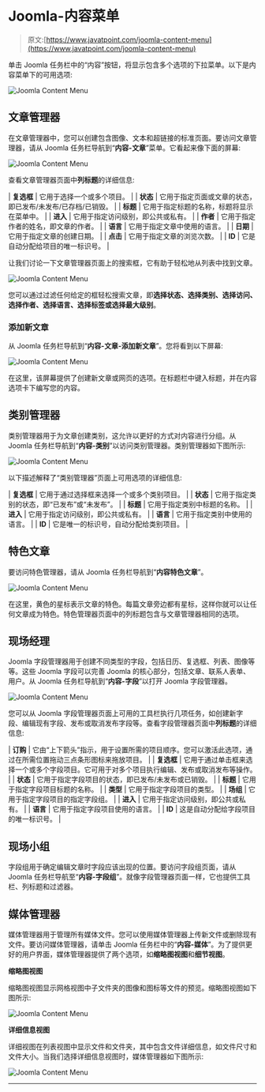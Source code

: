 # Joomla-内容菜单

> 原文:[https://www.javatpoint.com/joomla-content-menu](https://www.javatpoint.com/joomla-content-menu)

单击 Joomla 任务栏中的“内容”按钮，将显示包含多个选项的下拉菜单。以下是内容菜单下的可用选项:

![Joomla Content Menu](../Images/aa93b1d14c33a2f53a61f2b924f748b7.png)

## 文章管理器

在文章管理器中，您可以创建包含图像、文本和超链接的标准页面。要访问文章管理器，请从 Joomla 任务栏导航到“**内容-文章**”菜单。它看起来像下面的屏幕:

![Joomla Content Menu](../Images/323a4de3c1dd75f76bb55df4345c4912.png)

查看文章管理器页面中**列标题**的详细信息:

| **复选框** | 它用于选择一个或多个项目。 |
| **状态** | 它用于指定页面或文章的状态，即已发布/未发布/已存档/已销毁。 |
| **标题** | 它用于指定标题的名称，标题将显示在菜单中。 |
| **进入** | 它用于指定访问级别，即公共或私有。 |
| **作者** | 它用于指定作者的姓名，即文章的作者。 |
| **语言** | 它用于指定文章中使用的语言。 |
| **日期** | 它用于指定文章的创建日期。 |
| **点击** | 它用于指定文章的浏览次数。 |
| **ID** | 它是自动分配给项目的唯一标识号。 |

让我们讨论一下文章管理器页面上的搜索框，它有助于轻松地从列表中找到文章。

![Joomla Content Menu](../Images/abbcf96e7d3ae149a37945831ada8494.png)

您可以通过过滤任何给定的框轻松搜索文章，即**选择状态、选择类别、选择访问、选择作者、选择语言、选择标签或选择最大级别**。

### 添加新文章

从 Joomla 任务栏导航到“**内容-文章-添加新文章**”。您将看到以下屏幕:

![Joomla Content Menu](../Images/1efb2959b07021c023b0a664880b3ea8.png)

在这里，该屏幕提供了创建新文章或网页的选项。在标题栏中键入标题，并在内容选项卡下编写您的内容。

## 类别管理器

类别管理器用于为文章创建类别，这允许以更好的方式对内容进行分组。从 Joomla 任务栏导航到“**内容-类别**”以访问类别管理器。类别管理器如下图所示:

![Joomla Content Menu](../Images/4e124c88acbf6bf0767211eb9ecdd50c.png)

以下描述解释了“类别管理器”页面上可用选项的详细信息:

| **复选框** | 它用于通过选择框来选择一个或多个类别项目。 |
| **状态** | 它用于指定类别的状态，即“已发布”或“未发布”。 |
| **标题** | 它用于指定类别中标题的名称。 |
| **进入** | 它用于指定访问级别，即公共或私有。 |
| **语言** | 它用于指定类别中使用的语言。 |
| **ID** | 它是唯一的标识号，自动分配给类别项目。 |

## 特色文章

要访问特色管理器，请从 Joomla 任务栏导航到“**内容特色文章**”。

![Joomla Content Menu](../Images/69df172ec449a1a7531f770fd80a6e61.png)

在这里，黄色的星标表示文章的特色。每篇文章旁边都有星标，这样你就可以让任何文章成为特色。特色管理器页面中的列标题包含与文章管理器相同的选项。

## 现场经理

Joomla 字段管理器用于创建不同类型的字段，包括日历、复选框、列表、图像等等。这些 Joomla 字段可以完善 Joomla 的核心部分，包括文章、联系人表单、用户。从 Joomla 任务栏导航到“**内容-字段**”以打开 Joomla 字段管理器。

![Joomla Content Menu](../Images/73e3e12943d1206fba12230e0af522c6.png)

您可以从 Joomla 字段管理器页面上可用的工具栏执行几项任务，如创建新字段、编辑现有字段、发布或取消发布字段等。查看字段管理器页面中**列标题**的详细信息:

| **订购** | 它由“上下箭头”指示，用于设置所需的项目顺序。您可以激活此选项，通过在所需位置拖动三点条形图标来拖放项目。 |
| **复选框** | 它用于通过单击框来选择一个或多个字段项目。它可用于对多个项目执行编辑、发布或取消发布等操作。 |
| **状态** | 它用于指定字段项目的状态，即已发布/未发布或已销毁。 |
| **标题** | 它用于指定字段项目标题的名称。 |
| **类型** | 它用于指定字段项目的类型。 |
| **场组** | 它用于指定字段项目的指定字段组。 |
| **进入** | 它用于指定访问级别，即公共或私有。 |
| **语言** | 它用于指定字段项目使用的语言。 |
| **ID** | 这是自动分配给字段项目的唯一标识号。 |

## 现场小组

字段组用于确定编辑文章时字段应该出现的位置。要访问字段组页面，请从 Joomla 任务栏导航至“**内容-字段组**”。就像字段管理器页面一样，它也提供工具栏、列标题和过滤器。

## 媒体管理器

媒体管理器用于管理所有媒体文件。您可以使用媒体管理器上传新文件或删除现有文件。要访问媒体管理器，请单击 Joomla 任务栏中的“**内容-媒体**”。为了提供更好的用户界面，媒体管理器提供了两个选项，如**缩略图视图**和**细节视图**。

**缩略图视图**

缩略图视图显示网格视图中子文件夹的图像和图标等文件的预览。缩略图视图如下图所示:

![Joomla Content Menu](../Images/ccc858426f3b906134afec65116b816d.png)

**详细信息视图**

详细视图在列表视图中显示文件和文件夹，其中包含文件详细信息，如文件尺寸和文件大小。当我们选择详细信息视图时，媒体管理器如下图所示:

![Joomla Content Menu](../Images/c6f9c0feac5497d62e2f67e35c2c1311.png)

* * *